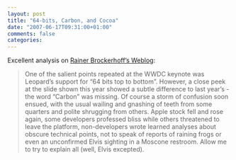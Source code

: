 ```yaml
---
layout: post
title: "64-bits, Carbon, and Cocoa"
date: "2007-06-17T09:31:00+01:00"
comments: false
categories: 
---
```


<p>Excellent analysis on <a href="http://brockerhoff.net/bb/viewtopic.php?p=2150#2150">Rainer Brockerhoff&#8217;s Weblog</a>:</p>

<blockquote>
<p>One of the salient points repeated at the WWDC keynote was Leopard&#8217;s support for &#8220;64 bits top to bottom&#8221;. However, a close peek at the slide shown this year showed a subtle difference to last year&#8217;s - the word &#8220;Carbon&#8221; was missing. Of course a storm of confusion soon ensued, with the usual wailing and gnashing of teeth from some quarters and polite shrugging from others. Apple stock fell and rose again, some developers professed bliss while others threatened to leave the platform, non-developers wrote learned analyses about obscure technical points, not to speak of reports of raining frogs or even an unconfirmed Elvis sighting in a Moscone restroom. Allow me to try to explain all (well, Elvis excepted).</p>
</blockquote>


